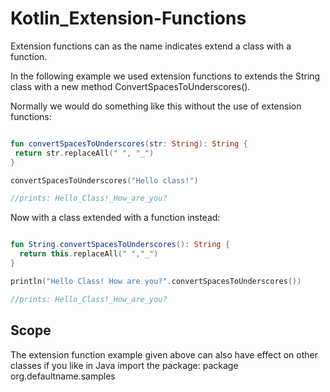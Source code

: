 # Kotlin_Extension-Functions

Extension functions can as the name indicates extend a class with a function.

In the following example we used extension functions to extends the String class with a new method ConvertSpacesToUnderscores().

Normally we would do something like this without the use of extension functions:

```kotlin

fun convertSpacesToUnderscores(str: String): String {
 return str.replaceAll(" ", "_")
}

convertSpacesToUnderscores("Hello class!")

//prints: Hello_Class!_How_are_you?
```
Now with a class extended with a function instead:

```kotlin

fun String.convertSpacesToUnderscores(): String {
  return this.replaceAll(" ","_")  
}

println("Hello Class! How are you?".convertSpacesToUnderscores())

//prints: Hello_Class!_How_are_you?
```

## Scope

The extension function example given above can also have effect on other classes if you like in Java import the package: package org.defaultname.samples
